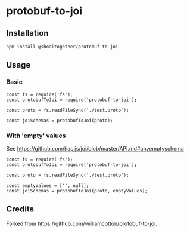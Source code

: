 # protobuf-to-joi

## Installation
```
npm install @shoaltogether/protobuf-to-joi
```

## Usage
### Basic
```
const fs = require('fs');
const protobufToJoi = require('protobuf-to-joi');

const proto = fs.readFileSync('./test.proto');

const joiSchemas = protobufToJoi(proto);
```

### With 'empty' values
See https://github.com/hapijs/joi/blob/master/API.md#anyemptyschema
```
const fs = require('fs');
const protobufToJoi = require('protobuf-to-joi');

const proto = fs.readFileSync('./test.proto');

const emptyValues = ['', null];
const joiSchemas = protobufToJoi(proto, emptyValues);
```

## Credits

Forked from https://github.com/williamcotton/protobuf-to-joi.
